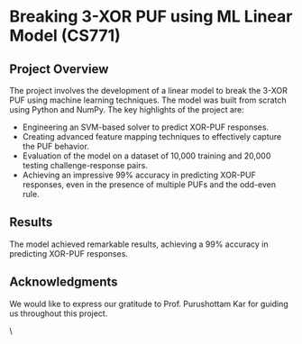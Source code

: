 # Breaking 3-XOR PUF using ML Linear Model (CS771)


## Project Overview

The project involves the development of a linear model to break the 3-XOR PUF using machine learning techniques. The model was built from scratch using Python and NumPy. The key highlights of the project are:

- Engineering an SVM-based solver to predict XOR-PUF responses.
- Creating advanced feature mapping techniques to effectively capture the PUF behavior.
- Evaluation of the model on a dataset of 10,000 training and 20,000 testing challenge-response pairs.
- Achieving an impressive 99% accuracy in predicting XOR-PUF responses, even in the presence of multiple PUFs and the odd-even rule.


## Results

The model achieved remarkable results, achieving a 99% accuracy in predicting XOR-PUF responses.

## Acknowledgments

We would like to express our gratitude to Prof. Purushottam Kar for guiding us throughout this project.



\
